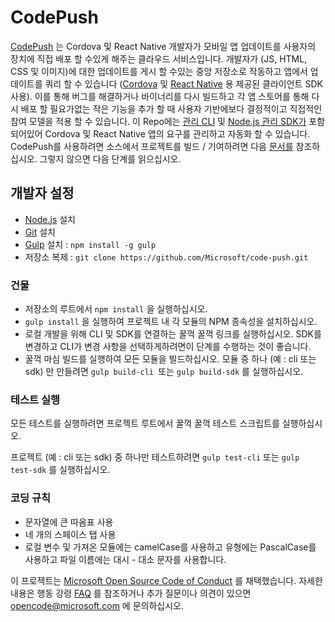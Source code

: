 # CodePush

[CodePush](https://microsoft.github.io/code-push) 는 Cordova 및 React Native 개발자가 모바일 앱 업데이트를 사용자의 장치에 직접 배포 할 수있게 해주는 클라우드 서비스입니다. 개발자가 (JS, HTML, CSS 및 이미지)에 대한 업데이트를 게시 할 수있는 중앙 저장소로 작동하고 앱에서 업데이트를 쿼리 할 수 ​​있습니다 ([Cordova](https://github.com/Microsoft/cordova-plugin-code-push) 및 [React Native](https://github.com/Microsoft/react-native-code-push) 용 제공된 클라이언트 SDK 사용). 이를 통해 버그를 해결하거나 바이너리를 다시 빌드하고 각 앱 스토어를 통해 다시 배포 할 필요가없는 작은 기능을 추가 할 때 사용자 기반에보다 결정적이고 직접적인 참여 모델을 적용 할 수 있습니다.
이 Repo에는 [관리 CLI](https://github.com/Microsoft/code-push/tree/master/cli) 및 [Node.js 관리 SDK가](https://github.com/Microsoft/code-push/tree/master/sdk) 포함되어있어 Cordova 및 React Native 앱의 요구를 관리하고 자동화 할 수 있습니다. CodePush를 사용하려면 소스에서 프로젝트를 빌드 / 기여하려면 다음 [문서를](https://docs.microsoft.com/en-us/appcenter/distribution/codepush/) 참조하십시오. 그렇지 않으면 다음 단계를 읽으십시오.

## 개발자 설정

* [Node.js](https://nodejs.org/) 설치
* [Git](http://www.git-scm.com/) 설치
* [Gulp](https://gulpjs.com/) 설치 : `npm install -g gulp`
* 저장소 복제 : `git clone https://github.com/Microsoft/code-push.git`

### 건물

* 저장소의 루트에서 `npm install` 을 실행하십시오.
* `gulp install` 을 실행하여 프로젝트 내 각 모듈의 NPM 종속성을 설치하십시오.
* 로컬 개발을 위해 CLI 및 SDK를 연결하는 꿀꺽 꿀꺽 링크를 실행하십시오. SDK를 변경하고 CLI가 변경 사항을 선택하게하려면이 단계를 수행하는 것이 좋습니다.
* 꿀꺽 마심 빌드를 실행하여 모든 모듈을 빌드하십시오. 모듈 중 하나 (예 : cli 또는 sdk) 만 만들려면 `gulp build-cli `또는 `gulp build-sdk` 를 실행하십시오.

### 테스트 실행

모든 테스트를 실행하려면 프로젝트 루트에서 꿀꺽 꿀꺽 테스트 스크립트를 실행하십시오.

프로젝트 (예 : cli 또는 sdk) 중 하나만 테스트하려면 `gulp test-cli` 또는 `gulp test-sdk` 를 실행하십시오.

### 코딩 규칙

* 문자열에 큰 따옴표 사용
* 네 개의 스페이스 탭 사용
* 로컬 변수 및 가져온 모듈에는 camelCase를 사용하고 유형에는 PascalCase를 사용하고 파일 이름에는 대시 - 대소 문자를 사용합니다.
  
이 프로젝트는 [Microsoft Open Source Code of Conduct](https://opensource.microsoft.com/codeofconduct/) 를 채택했습니다. 자세한 내용은 행동 강령 [FAQ](https://opensource.microsoft.com/codeofconduct/faq/) 를 참조하거나 추가 질문이나 의견이 있으면 [opencode@microsoft.com](mailto:opencode@microsoft.com) 에 문의하십시오.
